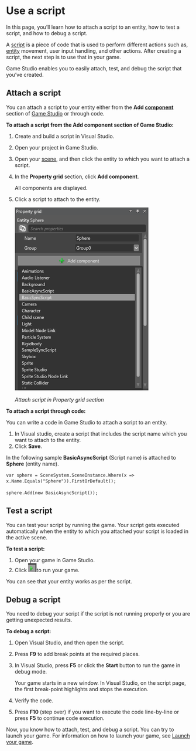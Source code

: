 # Use a script

In this page, you’ll learn how to attach a script to an entity, how to test a script, and how to debug a script.

A [script](xref:scripting) 	is a piece of code that is used to perform different actions such as, [entity](xref:entity) movement, user input handling, and other actions. After creating a script, the next step is to use that in your game.

Game Studio enables you to easily attach, test, and debug the script that you’ve created.

## Attach a script

You can attach a script to your entity either from the **Add [component](xref:component)** section of [Game Studio](xref:game-studio) or through code.

**To attach a script from the Add component section of Game Studio:**

1. Create and build a script in Visual Studio.
2. Open your project in Game Studio.
3. Open your [scene](xref:scene), and then click the entity to which you want to attach a script.
4. In the **Property grid** section, click **Add component**.

   All components are displayed.

5. Click a script to attach to the entity.

   ![Attach script in Property grid section](media/use-a-script-attach-script-in-property-grid-section.png)

   _Attach script in Property grid section_

**To attach a script through code:**

You can write a code in Game Studio to attach a script to an entity.

1. In Visual studio, create a script that includes the script name which you want to attach to the entity.
2. Click **Save**.

In the following sample **BasicAsyncScript** (Script name) is attached to **Sphere** (entity name).

```Code: 
var sphere = SceneSystem.SceneInstance.Where(x => x.Name.Equals("Sphere")).FirstOrDefault();

sphere.Add(new BasicAsyncScript());
```

## Test a script

You can test your script by running the game. Your script gets executed automatically when the entity to which you attached your script is loaded in the active scene.

**To test a script:**

1. Open your game in Game Studio.
2. Click ![Play icon](media/use-a-script-play-icon.png)to run your game.

You can see that your entity works as per the script.

## Debug a script

You need to debug your script if the script is not running properly or you are getting unexpected results.

**To debug a script:**

1. Open Visual Studio, and then open the script.
2. Press **F9** to add break points at the required places.
3. In Visual Studio, press **F5** or click the **Start** button to run the game in debug mode.

   Your game starts in a new window. In Visual Studio, on the script page, the first break-point highlights and stops the execution.
4. Verify the code.
5. Press **F10** (step over) if you want to execute the code line-by-line or press **F5** to continue code execution.

Now, you know how to attach, test, and debug a script. You can try to launch your game. For information on how to launch your game, see [Launch your game](launch-your-game.md). 
